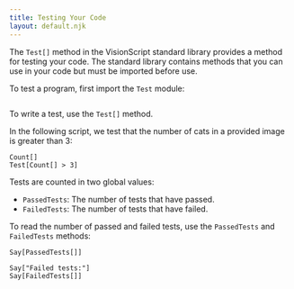 ```yaml
---
title: Testing Your Code
layout: default.njk
---
```


The `Test[]` method in the VisionScript standard library provides a method for testing your code. The standard library contains methods that you can use in your code but must be imported before use.

To test a program, first import the `Test` module:

```import["Test"]
```
To write a test, use the `Test[]` method.

In the following script, we test that the number of cats in a provided image is greater than 3:

```Detect["./cats.jpg"]
Count[]
Test[Count[] > 3]
```
Tests are counted in two global values:

- `PassedTests`: The number of tests that have passed.
- `FailedTests`: The number of tests that have failed.

To read the number of passed and failed tests, use the `PassedTests` and `FailedTests` methods:

```Say["Passed tests:"]
Say[PassedTests[]]

Say["Failed tests:"]
Say[FailedTests[]]
```